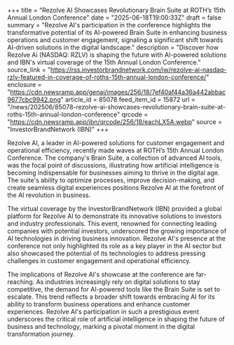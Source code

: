 +++
title = "Rezolve AI Showcases Revolutionary Brain Suite at ROTH’s 15th Annual London Conference"
date = "2025-06-18T19:00:33Z"
draft = false
summary = "Rezolve AI's participation in the conference highlights the transformative potential of its AI-powered Brain Suite in enhancing business operations and customer engagement, signaling a significant shift towards AI-driven solutions in the digital landscape."
description = "Discover how Rezolve Ai (NASDAQ: RZLV) is shaping the future with AI-powered solutions and IBN's virtual coverage of the 15th Annual London Conference."
source_link = "https://rss.investorbrandnetwork.com/iw/rezolve-ai-nasdaq-rzlv-featured-in-coverage-of-roths-15th-annual-london-conference/"
enclosure = "https://cdn.newsramp.app/genai/images/256/18/7ef40af44a36a442abbac9677cbc9942.png"
article_id = 85078
feed_item_id = 15872
url = "/news/202506/85078-rezolve-ai-showcases-revolutionary-brain-suite-at-roths-15th-annual-london-conference"
qrcode = "https://cdn.newsramp.app/ibn/qrcode/256/18/eachLX5A.webp"
source = "InvestorBrandNetwork (IBN)"
+++

<p>Rezolve AI, a leader in AI-powered solutions for customer engagement and operational efficiency, recently made waves at ROTH’s 15th Annual London Conference. The company's Brain Suite, a collection of advanced AI tools, was the focal point of discussions, illustrating how artificial intelligence is becoming indispensable for businesses aiming to thrive in the digital age. The suite's ability to optimize processes, improve decision-making, and create seamless digital experiences positions Rezolve AI at the forefront of the AI revolution in business.</p><p>The virtual coverage by the InvestorBrandNetwork (IBN) provided a global platform for Rezolve AI to demonstrate its innovative solutions to investors and industry professionals. This event, renowned for connecting leading companies with potential investors, underscored the growing importance of AI technologies in driving business innovation. Rezolve AI's presence at the conference not only highlighted its role as a key player in the AI sector but also showcased the potential of its technologies to address pressing challenges in customer engagement and operational efficiency.</p><p>The implications of Rezolve AI's showcase at the conference are far-reaching. As industries increasingly rely on digital solutions to stay competitive, the demand for AI-powered tools like the Brain Suite is set to escalate. This trend reflects a broader shift towards embracing AI for its ability to transform business operations and enhance customer experiences. Rezolve AI's participation in such a prestigious event underscores the critical role of artificial intelligence in shaping the future of business and technology, marking a pivotal moment in the digital transformation journey.</p>